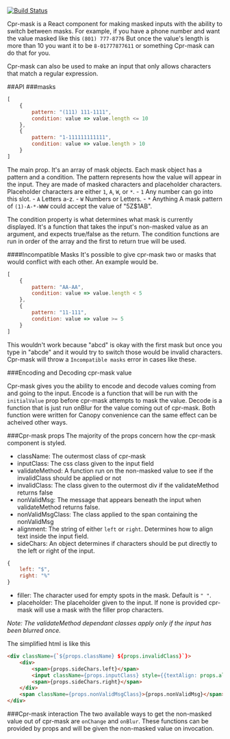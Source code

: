 [![Build Status](https://travis-ci.org/CanopyTax/cpr-mask.svg?branch=master)](https://travis-ci.org/CanopyTax/cpr-mask)

Cpr-mask is a React component for making masked inputs with the ability to switch between masks.
For example, if you have a phone number and want the value masked like this
`(801) 777-8776`
But once the value's length is more than 10 you want it to be
`8-01777877611`
or something Cpr-mask can do that for you.

Cpr-mask can also be used to make an input that only allows characters that match a regular expression.

##API
###masks

```javascript
[
	{
		pattern: "(111) 111-1111",
		condition: value => value.length <= 10
	},
	{
		pattern: "1-111111111111",
		condition: value => value.length > 10
	}
]
```
The main prop. It's an array of mask objects.
Each mask object has a pattern and a condition.
The pattern represents how the value will appear in the input. They are made of masked characters and placeholder characters.
Placeholder characters are either `1`, `A`, `W`, or `*`.
	- `1` Any number can go into this slot.
	- `A` Letters a-z.
	- `W` Numbers or Letters.
	- `*` Anything
A mask pattern of
`(1)-A-*-WWW`
could accept the value of "5Z$1AB".

The condition property is what determines what mask is currently displayed. It's a function that takes the input's non-masked value as an argument, 
and expects true/false as the return.
The condition functions are run in order of the array and the first to return true will be used.

####Incompatible Masks
It's possible to give cpr-mask two or masks that would conflict with each other.
An example would be.
```javascript
[
	{
		pattern: "AA-AA",
		condition: value => value.length < 5
	},
	{
		pattern: "11-111",
		condition: value => value >= 5
	}
]
```
This wouldn't work because "abcd" is okay with the first mask but once you type in "abcde" and it would try to switch
those would be invalid characters. Cpr-mask will throw a `Incompatible masks` error in cases like these.

###Encoding and Decoding cpr-mask value

Cpr-mask gives you the ability to encode and decode values coming from and going to the input.
Encode is a function that will be run with the `initialValue` prop before cpr-mask attempts to mask the value.
Decode is a function that is just run onBlur for the value coming out of cpr-mask.
Both function were written for Canopy convenience can the same effect can be acheived other ways.

###Cpr-mask props
The majority of the props concern how the cpr-mask component is styled.
- className: The outermost class of cpr-mask
- inputClass: The css class given to the input field
- validateMethod: A function run on the non-masked value to see if the invalidClass should be applied or not
- invalidClass: The class given to the outermost div if the validateMethod returns false
- nonValidMsg: The message that appears beneath the input when validateMethod returns false.
- nonValidMsgClass: The class applied to the span containing the nonValidMsg
- alignment: The string of either `left` or `right`. Determines how to align text inside the input field.
- sideChars: An object determines if characters should be put directly to the left or right of the input.
```javascript
{
	left: "$",
	right: "%"
}
```
- filler: The character used for empty spots in the mask. Default is `" "`.
- placeholder: The placeholder given to the input. If none is provided cpr-mask will use a mask with the filler prop characters.

*Note: The validateMethod dependant classes apply only if the input has been blurred once.*

The simplified html is like this
```html
<div className={`${props.className} ${props.invalidClass}`}>
	<div>
		<span>{props.sideChars.left}</span>
		<input className={props.inputClass} style={{textAlign: props.alignment}}/>
		<span>{props.sideChars.right}</span>
	</div>
	<span className={props.nonValidMsgClass}>{props.nonValidMsg}</span>
</div>
```
###Cpr-mask interaction
The two available ways to get the non-masked value out of cpr-mask are `onChange` and `onBlur`.
These functions can be provided by props and will be given the non-masked value on invocation.
